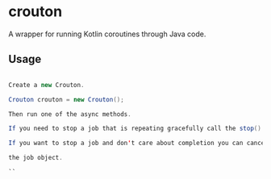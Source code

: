 # crouton
 
A wrapper for running Kotlin coroutines through Java code.

## Usage

``` java

Create a new Crouton.

Crouton crouton = new Crouton();

Then run one of the async methods.

If you need to stop a job that is repeating gracefully call the stop() method.

If you want to stop a job and don't care about completion you can cancel the Crouton from

the job object.

``